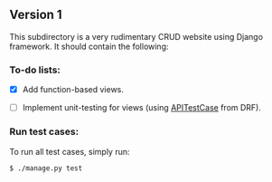 ## Version 1

This subdirectory is a very rudimentary CRUD website using Django framework. It should contain the following:

### To-do lists:

* [X] Add function-based views.

* [ ] Implement unit-testing for views (using [APITestCase](https://www.django-rest-framework.org/api-guide/testing/#api-test-cases) from DRF).


### Run test cases:
To run all test cases, simply run:
```
$ ./manage.py test
```
